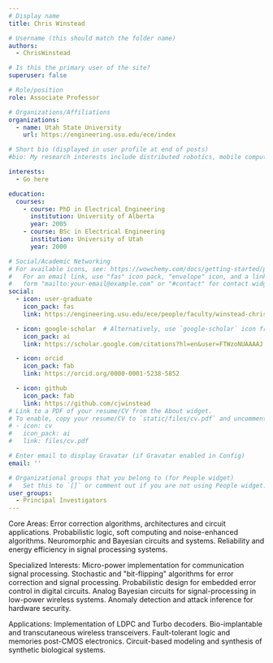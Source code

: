 ```yaml
---
# Display name
title: Chris Winstead

# Username (this should match the folder name)
authors:
  - ChrisWinstead

# Is this the primary user of the site?
superuser: false

# Role/position
role: Associate Professor

# Organizations/Affiliations
organizations:
  - name: Utah State University
    url: https://engineering.usu.edu/ece/index

# Short bio (displayed in user profile at end of posts)
#bio: My research interests include distributed robotics, mobile computing and programmable matter.

interests:
  - Go here

education:
  courses:
    - course: PhD in Electrical Engineering
      institution: University of Alberta
      year: 2005
    - course: BSc in Electrical Engineering
      institution: University of Utah
      year: 2000

# Social/Academic Networking
# For available icons, see: https://wowchemy.com/docs/getting-started/page-builder/#icons
#   For an email link, use "fas" icon pack, "envelope" icon, and a link in the
#   form "mailto:your-email@example.com" or "#contact" for contact widget.
social:
  - icon: user-graduate
    icon_pack: fas
    link: https://engineering.usu.edu/ece/people/faculty/winstead-chris

  - icon: google-scholar  # Alternatively, use `google-scholar` icon from `ai` icon pack
    icon_pack: ai      
    link: https://scholar.google.com/citations?hl=en&user=FTWzoNUAAAAJ

  - icon: orcid
    icon_pack: fab
    link: https://orcid.org/0000-0001-5238-5852

  - icon: github
    icon_pack: fab
    link: https://github.com/cjwinstead
# Link to a PDF of your resume/CV from the About widget.
# To enable, copy your resume/CV to `static/files/cv.pdf` and uncomment the lines below.
# - icon: cv
#   icon_pack: ai
#   link: files/cv.pdf

# Enter email to display Gravatar (if Gravatar enabled in Config)
email: ''

# Organizational groups that you belong to (for People widget)
#   Set this to `[]` or comment out if you are not using People widget.
user_groups:
  - Principal Investigators
---
```


Core Areas: Error correction algorithms, architectures and circuit applications. Probabilistic logic, soft computing and noise-enhanced algorithms. Neuromorphic and Bayesian circuits and systems. Reliability and energy efficiency in signal processing systems.

Specialized Interests: Micro-power implementation for communication signal processing. Stochastic and "bit-flipping" algorithms for error correction and signal processing. Probabilistic design for embedded error control in digital circuits. Analog Bayesian circuits for signal-processing in low-power wireless systems. Anomaly detection and attack inference for hardware security.

Applications: Implementation of LDPC and Turbo decoders. Bio-implantable and transcutaneous wireless transceivers. Fault-tolerant logic and memories post-CMOS electronics. Circuit-based modeling and synthesis of synthetic biological systems.
